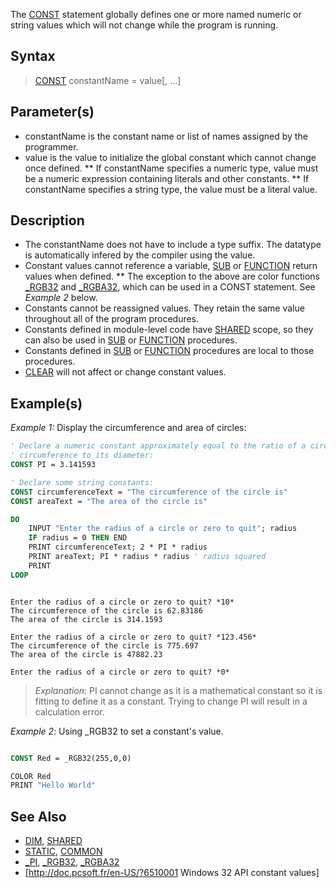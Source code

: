The [CONST](CONST) statement globally defines one or more named numeric or string values which will not change while the program is running.


## Syntax

>  [CONST](CONST) constantName = value[, ...]


## Parameter(s)

* constantName is the constant name or list of names assigned by the programmer.
* value is the value to initialize the global constant which cannot change once defined.
** If constantName specifies a numeric type, value must be a numeric expression containing literals and other constants.
** If constantName specifies a string type, the value must be a literal value.


## Description

* The constantName does not have to include a type suffix. The datatype is automatically infered by the compiler using the value.
* Constant values cannot reference a variable, [SUB](SUB) or [FUNCTION](FUNCTION) return values when defined.
** The exception to the above are color functions [_RGB32](_RGB32) and [_RGBA32](_RGBA32), which can be used in a CONST statement. See *Example 2* below.
* Constants cannot be reassigned values. They retain the same value throughout all of the program procedures.
* Constants defined in module-level code have [SHARED](SHARED) scope, so they can also be used in [SUB](SUB) or [FUNCTION](FUNCTION) procedures.
* Constants defined in [SUB](SUB) or [FUNCTION](FUNCTION) procedures are local to those procedures.
* [CLEAR](CLEAR) will not affect or change constant values.


## Example(s)

*Example 1:* Display the circumference and area of circles:

```vb
' Declare a numeric constant approximately equal to the ratio of a circle's
' circumference to its diameter:
CONST PI = 3.141593

' Declare some string constants:
CONST circumferenceText = "The circumference of the circle is"
CONST areaText = "The area of the circle is"

DO
    INPUT "Enter the radius of a circle or zero to quit"; radius
    IF radius = 0 THEN END
    PRINT circumferenceText; 2 * PI * radius 
    PRINT areaText; PI * radius * radius ' radius squared
    PRINT
LOOP

```

```text

Enter the radius of a circle or zero to quit? *10*
The circumference of the circle is 62.83186
The area of the circle is 314.1593

Enter the radius of a circle or zero to quit? *123.456*
The circumference of the circle is 775.697
The area of the circle is 47882.23

Enter the radius of a circle or zero to quit? *0*

```

>  *Explanation:* PI cannot change as it is a mathematical constant so it is fitting to define it as a constant. Trying to change PI will result in a calculation error.


*Example 2*: Using _RGB32 to set a constant's value.

```vb

CONST Red = _RGB32(255,0,0)

COLOR Red
PRINT "Hello World"

```

## See Also

* [DIM](DIM), [SHARED](SHARED)
* [STATIC](STATIC), [COMMON](COMMON)
* [_PI](_PI), [_RGB32](_RGB32), [_RGBA32](_RGBA32)
* [http://doc.pcsoft.fr/en-US/?6510001 Windows 32 API constant values]




